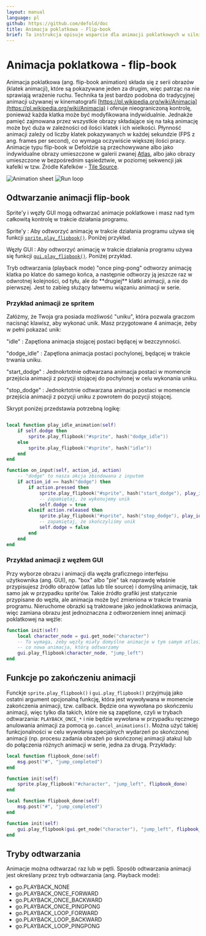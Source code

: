 ```yaml
---
layout: manual
language: pl
github: https://github.com/defold/doc
title: Animacja poklatkowa - Flip-book
brief: Ta instrukcja opisuje wsparcie dla animacji poklatkowych w silniku Defold.
---
```


# Animacja poklatkowa - flip-book

Animacja poklatkowa (ang. flip-book animation) składa się z serii obrazów (klatek animacji), które są pokazywane jeden za drugim, więc patrząc na nie sprawiają wrażenie ruchu. Technika ta jest bardzo podobna do tradycyjnej animacji używanej w kinematografii [https://pl.wikipedia.org/wiki/Animacja](https://pl.wikipedia.org/wiki/Animacja) i oferuje nieograniczoną kontrolę, ponieważ każda klatka może być modyfikowana indywidualnie. Jednakże pamięć zajmowana przez wszystkie obrazy składające się na taką animację może być duża w zależności od ilości klatek i ich wielkości. Płynność animacji zależy od liczby klatek pokazywanych w każdej sekundzie (FPS z ang. frames per second), co wymaga oczywiście większej ilości pracy. Animacje typu flip-book w Defoldzie są przechowywane albo jako indywidualne obrazy umieszczone w galerii zwanej [Atlas](/pl/manuals/atlas), albo jako obrazy umieszczone w bezpośrednim sąsiedztwie, w poziomej sekwencji jak kafelki w tzw. Źródle Kafelków - [Tile Source](/pl/manuals/tilesource).

  ![Animation sheet](/manuals/images/animation/animsheet.png)
  ![Run loop](/manuals/images/animation/runloop.gif)

## Odtwarzanie animacji flip-book

Sprite'y i węzły GUI mogą odtwarzać animacje poklatkowe i masz nad tym całkowitą kontrolę w trakcie działania programu.

Sprite'y
: Aby odtworzyć animację w trakcie działania programu używa się funkcji [`sprite.play_flipbook()`](/ref/sprite/?q=play_flipbook#sprite.play_flipbook:url-id-[complete_function]-[play_properties]). Poniżej przykład.

Węzły GUI
: Aby odtworzyć animację w trakcie działania programu używa się funkcji [`gui.play_flipbook()`](/ref/gui/?q=play_flipbook#gui.play_flipbook:node-animation-[complete_function]-[play_properties]). Poniżej przykład.

<div class='sidenote' markdown='1'>
Tryb odtwarzania (playback mode) "once ping-pong" odtworzy animację klatka po klatce do samego końca, a następnie odtworzy ją jeszcze raz w odwrotnej kolejności, od tyłu, ale do **drugiej** klatki animacji, a nie do pierwszej. Jest to zabieg służący łatwemu wiązaniu animacji w serie.
</div>

### Przykład animacji ze spritem

Załóżmy, że Twoja gra posiada możliwość "uniku", która pozwala graczom nacisnąć klawisz, aby wykonać unik. Masz przygotowane 4 animacje, żeby w pełni pokazać unik:

"idle"
: Zapętlona animacja stojącej postaci będącej w bezczynności.

"dodge_idle"
: Zapętlona animacja postaci pochylonej, będącej w trakcie trwania uniku.

"start_dodge"
: Jednokrtotnie odtwarzana animacja postaci w momencie przejścia animacji z pozycji stojącej do pochylonej w celu wykonania uniku.

"stop_dodge"
: Jednokrtotnie odtwarzana animacja postaci w momencie przejścia animacji z pozycji uniku z powrotem do pozycji stojącej.

Skrypt poniżej przedstawia potrzebną logikę:

```lua

local function play_idle_animation(self)
    if self.dodge then
        sprite.play_flipbook("#sprite", hash("dodge_idle"))
    else
        sprite.play_flipbook("#sprite", hash("idle"))
    end
end

function on_input(self, action_id, action)
    -- "dodge" to nasza akcja zbindowana z inputem
    if action_id == hash("dodge") then
        if action.pressed then
            sprite.play_flipbook("#sprite", hash("start_dodge"), play_idle_animation)
            -- zapamiętaj, że wykonujemy unik
            self.dodge = true
        elseif action.released then
            sprite.play_flipbook("#sprite", hash("stop_dodge"), play_idle_animation)
            -- zapamiętaj, że skończyliśmy unik
            self.dodge = false
        end
    end
end
```

### Przykład animacji z węzłem GUI

Przy wyborze obrazu i animacji dla węzła graficznego interfejsu użytkownika (ang. GUI), np. "box" albo "pie" tak naprawdę właśnie przypisujesz źródło obrazów (atlas lub tile source) i domyślną animację, tak samo jak w przypadku sprite'ów. Takie źródło grafiki jest statycznie przypisane do węzła, ale animacja może być zmieniona w trakcie trwania programu. Nieruchome obrazki są traktowane jako jednoklatkowa animacja, więc zamiana obrazu jest jednoznaczna z odtworzeniem innej animacji poklatkowej na węźle:

```lua
function init(self)
    local character_node = gui.get_node("character")
    -- To wymaga, żeby węzły miały domyślne animacje w tym samym atlasie lub źródłe kafelków
    -- co nowa animacja, którą odtwarzamy
    gui.play_flipbook(character_node, "jump_left")
end
```

## Funkcje po zakończeniu animacji

Funckje `sprite.play_flipbook()` i `gui.play_flipbook()` przyjmują jako ostatni argument opcjonalną funkcję, która jest wywoływana w momencie zakończenia animacji, tzw. callback. Będzie ona wywołana po skończeniu animacji, więc tylko dla takich, które nie są zapętlone, czyli w trybach odtwarzania: `PLAYBACK_ONCE_*` i nie będzie wywołana w przypadku ręcznego anulowania animacji za pomocą `go.cancel_animations()`. Można użyć takiej funkcjonalności w celu wywołania specjalnych wydarzeń po skończonej animacji (np. procesu zadania obrażeń po skończonej animacji ataku) lub do połączenia różnych animacji w serie, jedna za drugą. Przykłady:

```lua
local function flipbook_done(self)
    msg.post("#", "jump_completed")
end

function init(self)
    sprite.play_flipbook("#character", "jump_left", flipbook_done)
end
```

```lua
local function flipbook_done(self)
    msg.post("#", "jump_completed")
end

function init(self)
    gui.play_flipbook(gui.get_node("character"), "jump_left", flipbook_done)
end
```

## Tryby odtwarzania

Animacje można odtwarzać raz lub w pętli. Sposób odtwarzania animacji jest określany przez tryb odtwarzania (ang. Playback mode):

* go.PLAYBACK_NONE
* go.PLAYBACK_ONCE_FORWARD
* go.PLAYBACK_ONCE_BACKWARD
* go.PLAYBACK_ONCE_PINGPONG
* go.PLAYBACK_LOOP_FORWARD
* go.PLAYBACK_LOOP_BACKWARD
* go.PLAYBACK_LOOP_PINGPONG

